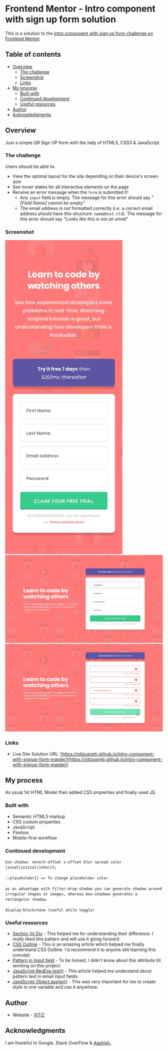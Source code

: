 # Frontend Mentor - Intro component with sign up form solution

This is a solution to the [Intro component with sign up form challenge on Frontend Mentor](https://www.frontendmentor.io/challenges/intro-component-with-signup-form-5cf91bd49edda32581d28fd1).

## Table of contents

- [Overview](#overview)
  - [The challenge](#the-challenge)
  - [Screenshot](#screenshot)
  - [Links](#links)
- [My process](#my-process)
  - [Built with](#built-with)
  - [Continued development](#continued-development)
  - [Useful resources](#useful-resources)
- [Author](#author)
- [Acknowledgments](#acknowledgments)

## Overview
Just a simple QR Sign UP form with the help of HTML5, CSS3 & JavaScript.

### The challenge

Users should be able to:

- View the optimal layout for the site depending on their device's screen size
- See hover states for all interactive elements on the page
- Receive an error message when the `form` is submitted if:
  - Any `input` field is empty. The message for this error should say *"[Field Name] cannot be empty"*
  - The email address is not formatted correctly (i.e. a correct email address should have this structure: `name@host.tld`). The message for this error should say *"Looks like this is not an email"*

### Screenshot

![Mobile SS](./design/mobile-design.jpg)
![Desktop SS](./design/desktop-design.jpg)
![Active states](./design/active-states.jpg)

### Links

- Live Site Solution URL: [https://xitizupreti.github.io/intro-component-with-signup-form-master/](https://xitizupreti.github.io/intro-component-with-signup-form-master/)

## My process
As usual 1st HTML Model then added CSS properties and finally used JS.

### Built with

- Semantic HTML5 markup
- CSS custom properties
- JavaScript
- Flexbox
- Mobile-first workflow

### Continued development

```box-shadow: none|h-offset v-offset blur spread color |inset|initial|inherit;```<br><br>
``` ::placeholder{} => To change placeholder color ```<br><br>
``` as an advantage with filter:drop-shadow you can generate shadow around irregular shapes or images, whereas box-shadows generates a rectangular shadow. ```<br><br>
```display:block/none (useful while toggle)```

### Useful resources

- [Section Vs Div](https://www.geeksforgeeks.org/what-is-the-difference-between-section-and-div-tags-in-html/) - This helped me for understanding their difference. I really liked this pattern and will use it going forward.
- [CSS Outline](https://www.w3schools.com/css/css_outline.asp) - This is an amazing article which helped me finally understand CSS Outline. I'd recommend it to anyone still learning this concept.
- [Pattern in Input field](https://www.w3schools.com/tags/att_input_pattern.asp) - To be honest, I didn't know about this attribute till working on this project.
- [JavaScript RegExp test()](https://www.w3schools.com/jsref/jsref_regexp_test.asp) - This article helped me understand about pattern test in email input fields.
- [JavaScript Object.assign()](https://www.programiz.com/javascript/library/object/assign) - This was very important for me to create style in one variable and use it anywhere.

## Author

- Website - [XiTiZ](https://www.kshitizupreti.com.np)


## Acknowledgments

I am thankful to Google, Stack OverFlow & [Aashish.](https://github.com/aashish-cd)
